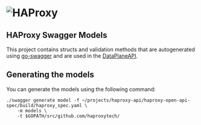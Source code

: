 # ![HAProxy](../assets/images/haproxy-weblogo-210x49.png "HAProxy")

## HAProxy Swagger Models

This project contains structs and validation methods that are autogenerated using [go-swagger](https://github.com/go-swagger/go-swagger) and are used in the [DataPlaneAPI](http://github.com/haproxytech/dataplaneapi).

## Generating the models

You can generate the models using the following command:

```
./swagger generate model -f ~/projects/haproxy-api/haproxy-open-api-spec/build/haproxy_spec.yaml \
    -m models \
    -t $GOPATH/src/github.com/haproxytech/
``` 